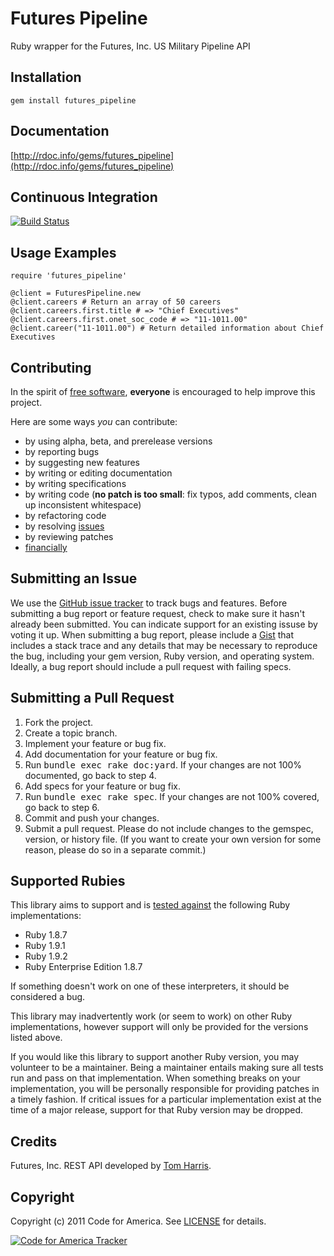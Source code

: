 # Futures Pipeline

Ruby wrapper for the Futures, Inc. US Military Pipeline API

Installation
------------
    gem install futures_pipeline

Documentation
-------------
[http://rdoc.info/gems/futures_pipeline](http://rdoc.info/gems/futures_pipeline)

Continuous Integration
----------------------
[![Build Status](https://secure.travis-ci.org/codeforamerica/futures_pipeline.png)](http://travis-ci.org/codeforamerica/futures_pipeline)

Usage Examples
--------------
    require 'futures_pipeline'

    @client = FuturesPipeline.new
    @client.careers # Return an array of 50 careers
    @client.careers.first.title # => "Chief Executives"
    @client.careers.first.onet_soc_code # => "11-1011.00"
    @client.career("11-1011.00") # Return detailed information about Chief Executives

Contributing
------------
In the spirit of [free software](http://www.fsf.org/licensing/essays/free-sw.html), **everyone** is encouraged to help improve this project.

Here are some ways *you* can contribute:

* by using alpha, beta, and prerelease versions
* by reporting bugs
* by suggesting new features
* by writing or editing documentation
* by writing specifications
* by writing code (**no patch is too small**: fix typos, add comments, clean up inconsistent whitespace)
* by refactoring code
* by resolving [issues](https://github.com/codeforamerica/futures_pipeline/issues)
* by reviewing patches
* [financially](https://secure.codeforamerica.org/page/contribute)

Submitting an Issue
-------------------
We use the [GitHub issue tracker](https://github.com/codeforamerica/futures_pipeline/issues)
to track bugs and features. Before submitting a bug report or feature request,
check to make sure it hasn't already been submitted. You can indicate support
for an existing issuse by voting it up. When submitting a bug report, please
include a [Gist](https://gist.github.com/) that includes a stack trace and any
details that may be necessary to reproduce the bug, including your gem version,
Ruby version, and operating system. Ideally, a bug report should include a pull
request with failing specs.

Submitting a Pull Request
-------------------------
1. Fork the project.
2. Create a topic branch.
3. Implement your feature or bug fix.
4. Add documentation for your feature or bug fix.
5. Run <tt>bundle exec rake doc:yard</tt>. If your changes are not 100% documented, go back to step 4.
6. Add specs for your feature or bug fix.
7. Run <tt>bundle exec rake spec</tt>. If your changes are not 100% covered, go back to step 6.
8. Commit and push your changes.
9. Submit a pull request. Please do not include changes to the gemspec, version, or history file. (If you want to create your own version for some reason, please do so in a separate commit.)

Supported Rubies
----------------
This library aims to support and is [tested
against](http://travis-ci.org/codeforamerica/futures_pipeline) the following
Ruby implementations:

* Ruby 1.8.7
* Ruby 1.9.1
* Ruby 1.9.2
* Ruby Enterprise Edition 1.8.7

If something doesn't work on one of these interpreters, it should be considered
a bug.

This library may inadvertently work (or seem to work) on other Ruby
implementations, however support will only be provided for the versions listed
above.

If you would like this library to support another Ruby version, you may
volunteer to be a maintainer. Being a maintainer entails making sure all tests
run and pass on that implementation. When something breaks on your
implementation, you will be personally responsible for providing patches in a
timely fashion. If critical issues for a particular implementation exist at the
time of a major release, support for that Ruby version may be dropped.

Credits
-------
Futures, Inc. REST API developed by [Tom Harris](https://github.com/tomharris).

Copyright
---------
Copyright (c) 2011 Code for America.
See [LICENSE](https://github.com/codeforamerica/futures_pipeline/blob/master/LICENSE.md) for details.

[![Code for America Tracker](http://stats.codeforamerica.org/codeforamerica/futures_pipeline.png)](http://stats.codeforamerica.org/projects/futures_pipeline)
